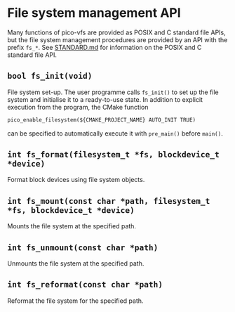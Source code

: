 # File system management API

Many functions of pico-vfs are provided as POSIX and C standard file APIs, but the file system management procedures are provided by an API with the prefix `fs_*`. See [STANDARD.md](STANDARD.md) for information on the POSIX and C standard file API.

## `bool fs_init(void)`

File system set-up. The user programme calls `fs_init()` to set up the file system and initialise it to a ready-to-use state.
In addition to explicit execution from the program, the CMake function

```CMakeLists.txt
pico_enable_filesystem(${CMAKE_PROJECT_NAME} AUTO_INIT TRUE)
```
can be specified to automatically execute it with `pre_main()` before `main()`.

## `int fs_format(filesystem_t *fs, blockdevice_t *device)`

Format block devices using file system objects.

## `int fs_mount(const char *path, filesystem_t *fs, blockdevice_t *device)`

Mounts the file system at the specified path.

## `int fs_unmount(const char *path)`

Unmounts the file system at the specified path.

## `int fs_reformat(const char *path)`

Reformat the file system for the specified path.
